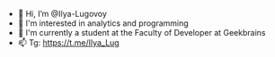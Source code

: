 - 👋 Hi, I’m @Ilya-Lugovoy
- 👀 I'm interested in analytics and programming
- 🌱 I'm currently a student at the Faculty of Developer at Geekbrains
- 📫 Tg: https://t.me/Ilya_Lug

<!---
Ilya-Lugovoy/Ilya-Lugovoy is a ✨ special ✨ repository because its `README.md` (this file) appears on your GitHub profile.
You can click the Preview link to take a look at your changes.
--->
